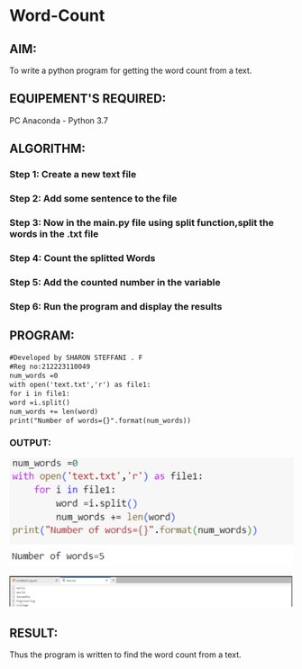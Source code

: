 # Word-Count
## AIM:
To write a python program for getting the word count from a text.
## EQUIPEMENT'S REQUIRED: 
PC
Anaconda - Python 3.7
## ALGORITHM: 
### Step 1: Create a new text file

### Step 2: Add some sentence to the file

### Step 3: Now in the main.py file using split function,split the words in the .txt file

### Step 4:  Count the splitted Words

### Step 5: Add the counted number in the variable

### Step 6: Run the program and display the results


## PROGRAM:
```
#Developed by SHARON STEFFANI . F
#Reg no:212223110049
num_words =0
with open('text.txt','r') as file1:
for i in file1:
word =i.split()
num_words += len(word)
print("Number of words={}".format(num_words))
```

### OUTPUT:
![alt text](image.png)

![alt text](image-1.png)


## RESULT:
Thus the program is written to find the word count from a text.
